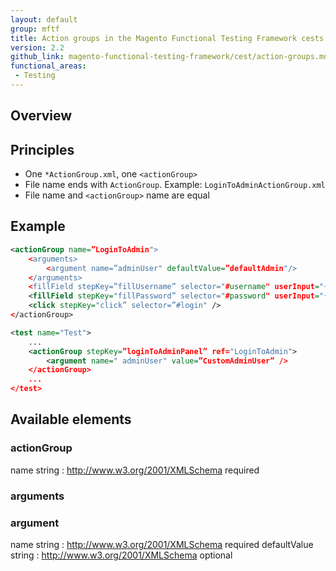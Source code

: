 ```yaml
---
layout: default
group: mftf
title: Action groups in the Magento Functional Testing Framework cests
version: 2.2
github_link: magento-functional-testing-framework/cest/action-groups.md
functional_areas:
 - Testing
---
```



## Overview


## Principles

* One `*ActionGroup.xml`, one `<actionGroup>`
* File name ends with `ActionGroup`. Example: `LoginToAdminActionGroup.xml`
* File name and `<actionGroup>` name are equal

## Example

```xml
<actionGroup name=”LoginToAdmin">
    <arguments>
        <argument name=”adminUser" defaultValue=”defaultAdmin"/>
    </arguments>
    <fillField stepKey=”fillUsername” selector="#username" userInput="{{adminUser.username}}" />
    <fillField stepKey="fillPassword” selector="#password" userInput="{{adminUser.password}}" />
    <click stepKey="click” selector=”#login" />
</actionGroup>
```


```xml
<test name="Test">
    ...
    <actionGroup stepKey=”loginToAdminPanel” ref="LoginToAdmin">
        <argument name=" adminUser" value=”CustomAdminUser” />
    </actionGroup>
    ...
</test>
```


## Available elements

### actionGroup

name	string  : http://www.w3.org/2001/XMLSchema	required

### arguments

### argument

name	string  : http://www.w3.org/2001/XMLSchema	required
defaultValue	string  : http://www.w3.org/2001/XMLSchema	optional

